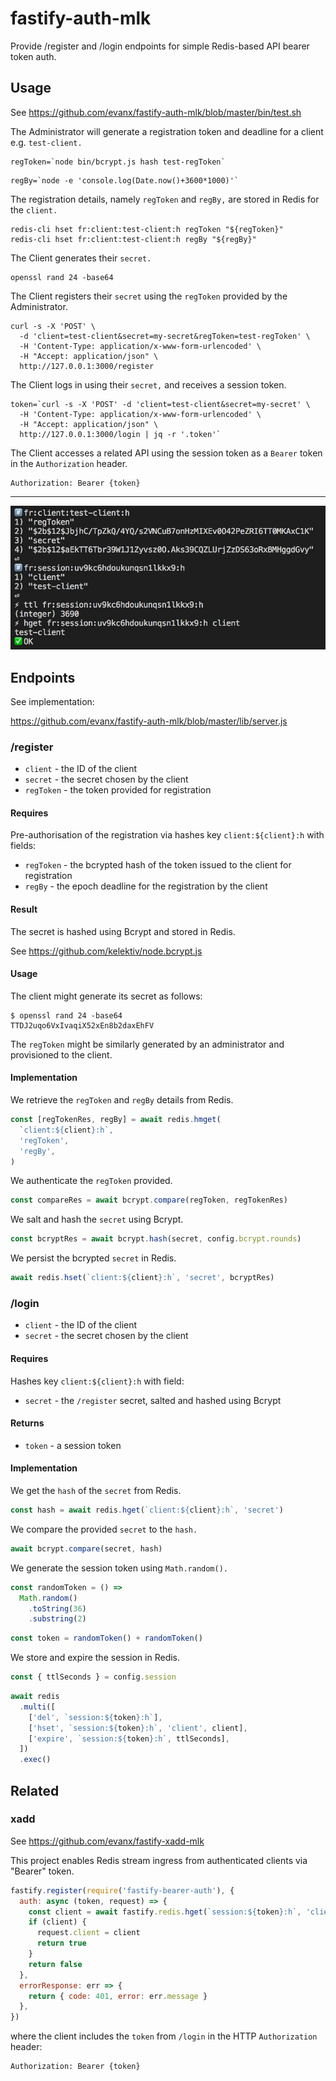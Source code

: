 # fastify-auth-mlk

Provide /register and /login endpoints for simple Redis-based API bearer token auth.

## Usage

See https://github.com/evanx/fastify-auth-mlk/blob/master/bin/test.sh

The Administrator will generate a registration token and deadline for a client e.g. `test-client.`

```shell
regToken=`node bin/bcrypt.js hash test-regToken`
```

```shell
regBy=`node -e 'console.log(Date.now()+3600*1000)'`
```

The registration details, namely `regToken` and `regBy,` are stored in Redis for the `client.`

```shell
redis-cli hset fr:client:test-client:h regToken "${regToken}"
redis-cli hset fr:client:test-client:h regBy "${regBy}"
```

The Client generates their `secret.`

```
openssl rand 24 -base64
```

The Client registers their `secret` using the `regToken` provided by the Administrator.

```shell
curl -s -X 'POST' \
  -d 'client=test-client&secret=my-secret&regToken=test-regToken' \
  -H 'Content-Type: application/x-www-form-urlencoded' \
  -H "Accept: application/json" \
  http://127.0.0.1:3000/register
```

The Client logs in using their `secret,` and receives a session token.

```shell
token=`curl -s -X 'POST' -d 'client=test-client&secret=my-secret' \
  -H 'Content-Type: application/x-www-form-urlencoded' \
  -H "Accept: application/json" \
  http://127.0.0.1:3000/login | jq -r '.token'`
```

The Client accesses a related API using the session token as a `Bearer` token in the `Authorization` header.

```
Authorization: Bearer {token}
```

<hr>

![test.sh](/docs/20190903-test.jpg?raw=true 'test.sh')

## Endpoints

See implementation:

https://github.com/evanx/fastify-auth-mlk/blob/master/lib/server.js

### /register

- `client` - the ID of the client
- `secret` - the secret chosen by the client
- `regToken` - the token provided for registration

#### Requires

Pre-authorisation of the registration via hashes key `client:${client}:h` with fields:

- `regToken` - the bcrypted hash of the token issued to the client for registration
- `regBy` - the epoch deadline for the registration by the client

#### Result

The secret is hashed using Bcrypt and stored in Redis.

See https://github.com/kelektiv/node.bcrypt.js

#### Usage

The client might generate its secret as follows:

```shell
$ openssl rand 24 -base64
TTDJ2uqo6VxIvaqiX52xEn8b2daxEhFV
```

The `regToken` might be similarly generated by an administrator and provisioned to the client.

#### Implementation

We retrieve the `regToken` and `regBy` details from Redis.

```javascript
const [regTokenRes, regBy] = await redis.hmget(
  `client:${client}:h`,
  'regToken',
  'regBy',
)
```

We authenticate the `regToken` provided.

```javascript
const compareRes = await bcrypt.compare(regToken, regTokenRes)
```

We salt and hash the `secret` using Bcrypt.

```javascript
const bcryptRes = await bcrypt.hash(secret, config.bcrypt.rounds)
```

We persist the bcrypted `secret` in Redis.

```javascript
await redis.hset(`client:${client}:h`, 'secret', bcryptRes)
```

### /login

- `client` - the ID of the client
- `secret` - the secret chosen by the client

#### Requires

Hashes key `client:${client}:h` with field:

- `secret` - the `/register` secret, salted and hashed using Bcrypt

#### Returns

- `token` - a session token

#### Implementation

We get the `hash` of the `secret` from Redis.

```javascript
const hash = await redis.hget(`client:${client}:h`, 'secret')
```

We compare the provided `secret` to the `hash.`

```javascript
await bcrypt.compare(secret, hash)
```

We generate the session token using `Math.random().`

```javascript
const randomToken = () =>
  Math.random()
    .toString(36)
    .substring(2)
```

```javascript
const token = randomToken() + randomToken()
```

We store and expire the session in Redis.

```javascript
const { ttlSeconds } = config.session
```

```javascript
await redis
  .multi([
    ['del', `session:${token}:h`],
    ['hset', `session:${token}:h`, 'client', client],
    ['expire', `session:${token}:h`, ttlSeconds],
  ])
  .exec()
```

## Related

### xadd

See https://github.com/evanx/fastify-xadd-mlk

This project enables Redis stream ingress from authenticated clients via "Bearer" token.

```javascript
fastify.register(require('fastify-bearer-auth'), {
  auth: async (token, request) => {
    const client = await fastify.redis.hget(`session:${token}:h`, 'client')
    if (client) {
      request.client = client
      return true
    }
    return false
  },
  errorResponse: err => {
    return { code: 401, error: err.message }
  },
})
```

where the client includes the `token` from `/login` in the HTTP `Authorization` header:

```
Authorization: Bearer {token}
```

